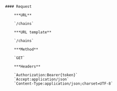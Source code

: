     #### Request

        ***URL**

        `/chains`

        ***URL template**

        `/chains`

        ***Method**

        `GET`

        ***Headers**

        `Authorization:Bearer{token}`
        `Accept:application/json`
        `Content-Type:application/json;charset=UTF-8`
